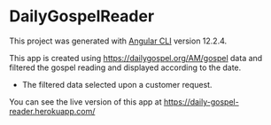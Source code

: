 # DailyGospelReader

This project was generated with [Angular CLI](https://github.com/angular/angular-cli) version 12.2.4.

This app is created using https://dailygospel.org/AM/gospel data and filtered the gospel reading and displayed according to the date.
* The filtered data selected upon a customer request.

You can see the live version of this app at https://daily-gospel-reader.herokuapp.com/
